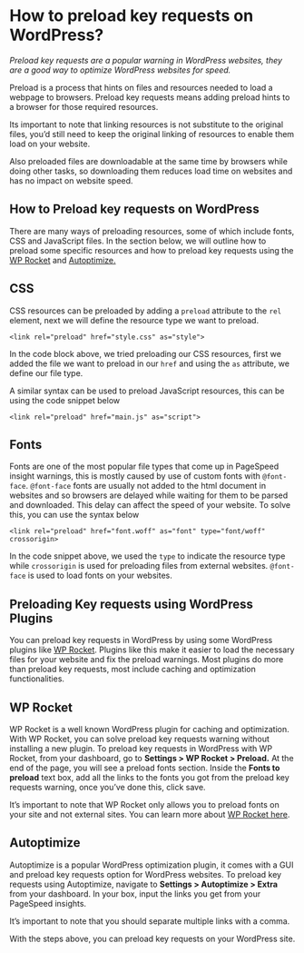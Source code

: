 # How to preload key requests on WordPress?
*Preload key requests are a popular warning in WordPress websites, they are a good way to optimize WordPress websites for speed.*

Preload is a process that hints on files and resources needed to load a webpage to browsers. Preload key requests means adding preload hints to a browser for those required resources.

Its important to note that linking resources is not substitute to the original files, you’d still need to keep the original linking of resources to enable them load on your website. 

Also preloaded files are downloadable at the same time by browsers while doing other tasks, so downloading them reduces load time on websites and has no impact on website speed.

## How to Preload key requests on WordPress

There are many ways of preloading resources, some of which include fonts, CSS and JavaScript files. In the section below, we will outline how to preload some specific resources and how to preload key requests using the [WP Rocket](https://wp-rocket.me/) and [Autoptimize.](https://autoptimize.com/)


## CSS

CSS resources can be preloaded by adding a `preload` attribute to the `rel` element, next we will define the resource type we want to preload.


    <link rel="preload" href="style.css" as="style">

In the code block above, we tried preloading our CSS resources, first we added the file we want to preload in our `href` and using the `as` attribute, we define our file type.

A similar syntax can be used to preload JavaScript resources, this can be using the code snippet below


    <link rel="preload" href="main.js" as="script">


## Fonts

Fonts are one of the most popular file types that come up in PageSpeed insight warnings, this is mostly caused by use of custom fonts with `@font-face`. `@font-face` fonts are usually not added to the html document in websites and so browsers are delayed while waiting for them to be parsed and downloaded. This delay can affect the speed of your website. To solve this, you can use the syntax below 


    <link rel="preload" href="font.woff" as="font" type="font/woff" crossorigin>

In the code snippet above, we used the `type` to indicate the resource type while `crossorigin` is used for preloading files from external websites. `@font-face` is used to load fonts on your websites. 


## Preloading Key requests using WordPress Plugins

You can preload key requests in WordPress by using some WordPress plugins like [WP Rocket](https://wp-rocket.me/). Plugins like this make it easier to load the necessary files for your website and fix the preload warnings. Most plugins do more than preload key requests, most include caching and optimization functionalities. 

## WP Rocket 

WP Rocket is a well known WordPress plugin for caching and optimization. With WP Rocket, you can solve preload key requests warning without installing a new plugin. To preload key requests in WordPress with WP Rocket, from your dashboard, go to **Settings > WP Rocket > Preload.** At the end of the page, you will see a preload fonts section. 
Inside the **Fonts to preload** text box, add all the links to the fonts you got from the preload key requests warning, once you’ve done this, click save. 

It’s important to note that WP Rocket only allows you to preload fonts on your site and not external sites. You can learn more about [WP Rocket here](https://webspeedtools.com/visit/wp-rocket/).

## Autoptimize

Autoptimize is a popular WordPress optimization plugin, it comes with a GUI and preload key requests option for WordPress websites. To preload key requests using Autoptimize, navigate to **Settings > Autoptimize > Extra** from your dashboard. In your box, input the links you get from your PageSpeed insights.

It’s important to note that you should separate multiple links with a comma. 

With the steps above, you can preload key requests on your WordPress site.

